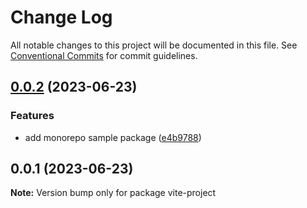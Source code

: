 # Change Log

All notable changes to this project will be documented in this file.
See [Conventional Commits](https://conventionalcommits.org) for commit guidelines.

## [0.0.2](https://github.com/JeongJunHee/monorepo-example/compare/v0.0.1...v0.0.2) (2023-06-23)


### Features

* add monorepo sample package ([e4b9788](https://github.com/JeongJunHee/monorepo-example/commit/e4b9788bd7a135325aa9892daa7e7d98e3b94126))





## 0.0.1 (2023-06-23)

**Note:** Version bump only for package vite-project
